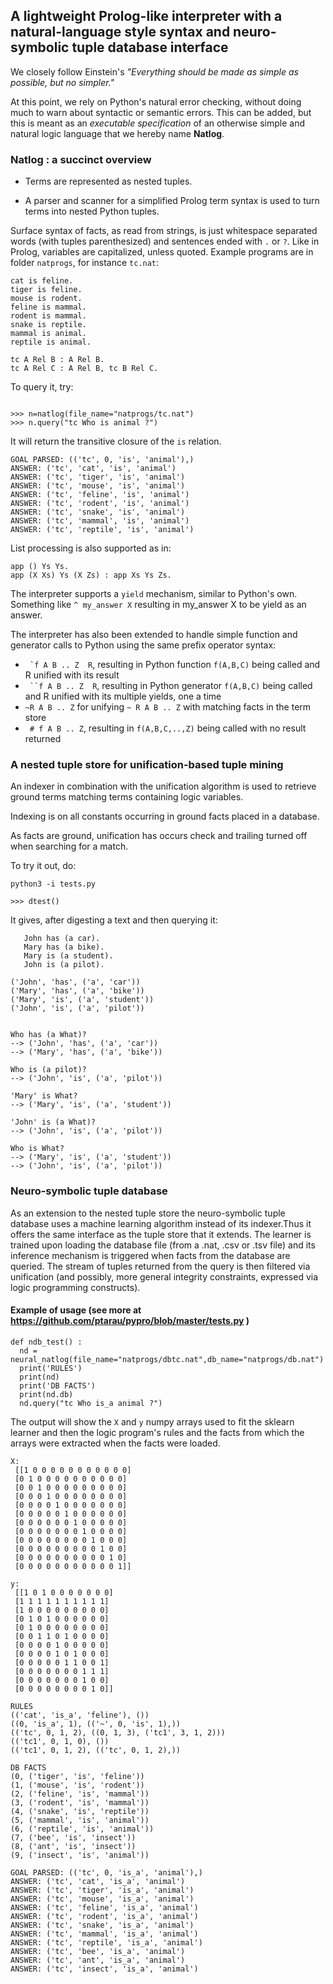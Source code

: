 ## A lightweight Prolog-like interpreter with a natural-language style syntax and neuro-symbolic tuple database interface

We closely follow Einstein's *"Everything should be made as simple as possible, but no simpler."*

At this point, we rely on Python's natural error checking, without doing much to warn about syntactic or semantic errors. This can be added, but this is meant as an *executable specification* of an otherwise simple and natural logic language that we hereby name **Natlog**.

###  **Natlog** : a succinct overview

* Terms are represented as nested tuples.

* A parser and scanner for a simplified Prolog term syntax is used
to turn terms into nested Python tuples.

Surface syntax of facts, as read from strings, is just whitespace separated words 
(with tuples parenthesized) and
sentences ended with ```.``` or ```?```.
Like in Prolog, variables are capitalized, unless quoted. Example programs are in folder ```natprogs```, for instance ```tc.nat```:

```
cat is feline.
tiger is feline.
mouse is rodent.
feline is mammal.
rodent is mammal.
snake is reptile.
mammal is animal.
reptile is animal.

tc A Rel B : A Rel B.
tc A Rel C : A Rel B, tc B Rel C.
```

To query it, try:

``` python3 -i natlog.py

>>> n=natlog(file_name="natprogs/tc.nat")
>>> n.query("tc Who is animal ?")
```

It will return the transitive closure of the ```is``` relation.

```
GOAL PARSED: (('tc', 0, 'is', 'animal'),)
ANSWER: ('tc', 'cat', 'is', 'animal')
ANSWER: ('tc', 'tiger', 'is', 'animal')
ANSWER: ('tc', 'mouse', 'is', 'animal')
ANSWER: ('tc', 'feline', 'is', 'animal')
ANSWER: ('tc', 'rodent', 'is', 'animal')
ANSWER: ('tc', 'snake', 'is', 'animal')
ANSWER: ('tc', 'mammal', 'is', 'animal')
ANSWER: ('tc', 'reptile', 'is', 'animal')
```

List processing is also supported as in:

```
app () Ys Ys. 
app (X Xs) Ys (X Zs) : app Xs Ys Zs.
```

The interpreter supports a ```yield``` mechanism, similar to Python's own. Something like 
``` ^ my_answer X ```
resulting in my_answer X to be yield as an answer.

The interpreter has also been extended to handle simple function and generator calls to Python  using the same prefix operator syntax:

- ``` `f A B .. Z  R```, resulting in Python function ```f(A,B,C)``` being called and R unified with its result
-  ``` ``f A B .. Z  R```, resulting in Python generator ```f(A,B,C)``` being called and R unified with its multiple yields, one a time
- ``` ~R A B .. Z ``` for unifying  ``` ~ R A B .. Z ``` with matching facts in the term store
- ``` # f A B .. Z```, resulting in ```f(A,B,C,..,Z)``` being called with no result returned


### A nested tuple store for unification-based tuple mining

An indexer in combination with the unification algorithm is used to retrieve ground terms matching terms containing logic variables.

Indexing is on all constants occurring in 
ground facts placed in a database. 

As facts are ground,
unification has occurs check and trailing turned off when searching
for a match.

To try it out, do:

```python3 -i tests.py```

`````>>> dtest()`````

It gives, after digesting a text and then querying it:

```
   John has (a car).
   Mary has (a bike).
   Mary is (a student).
   John is (a pilot).
   
('John', 'has', ('a', 'car'))
('Mary', 'has', ('a', 'bike'))
('Mary', 'is', ('a', 'student'))
('John', 'is', ('a', 'pilot'))


Who has (a What)?
--> ('John', 'has', ('a', 'car'))
--> ('Mary', 'has', ('a', 'bike'))

Who is (a pilot)?
--> ('John', 'is', ('a', 'pilot'))

'Mary' is What?
--> ('Mary', 'is', ('a', 'student'))

'John' is (a What)?
--> ('John', 'is', ('a', 'pilot'))

Who is What?
--> ('Mary', 'is', ('a', 'student'))
--> ('John', 'is', ('a', 'pilot'))

```

### Neuro-symbolic tuple database

As an extension to the nested tuple store the neuro-symbolic tuple database uses a machine learning algorithm instead of its indexer.Thus it offers the same interface as the tuple store that it extends. The learner is trained upon loading the database file (from a .nat,  .csv or .tsv file) and its inference mechanism is triggered when facts from the database are queried. The stream of tuples returned from the query is then filtered via unification (and possibly, more general integrity constraints, expressed via logic programming constructs).

#### Example of usage (see more at https://github.com/ptarau/pypro/blob/master/tests.py )
```
def ndb_test() :
  nd = neural_natlog(file_name="natprogs/dbtc.nat",db_name="natprogs/db.nat")
  print('RULES')
  print(nd)
  print('DB FACTS')
  print(nd.db)
  nd.query("tc Who is_a animal ?")
```
The output will show the ```X``` and ```y``` numpy arrays used to fit the sklearn learner and then the logic program's rules and the facts from which the arrays were extracted when the facts were loaded.

```
X:
 [[1 0 0 0 0 0 0 0 0 0 0 0]
 [0 1 0 0 0 0 0 0 0 0 0 0]
 [0 0 1 0 0 0 0 0 0 0 0 0]
 [0 0 0 1 0 0 0 0 0 0 0 0]
 [0 0 0 0 1 0 0 0 0 0 0 0]
 [0 0 0 0 0 1 0 0 0 0 0 0]
 [0 0 0 0 0 0 1 0 0 0 0 0]
 [0 0 0 0 0 0 0 1 0 0 0 0]
 [0 0 0 0 0 0 0 0 1 0 0 0]
 [0 0 0 0 0 0 0 0 0 1 0 0]
 [0 0 0 0 0 0 0 0 0 0 1 0]
 [0 0 0 0 0 0 0 0 0 0 0 1]]

y:
 [[1 0 1 0 0 0 0 0 0 0]
 [1 1 1 1 1 1 1 1 1 1]
 [1 0 0 0 0 0 0 0 0 0]
 [0 1 0 1 0 0 0 0 0 0]
 [0 1 0 0 0 0 0 0 0 0]
 [0 0 1 1 0 1 0 0 0 0]
 [0 0 0 0 1 0 0 0 0 0]
 [0 0 0 0 1 0 1 0 0 0]
 [0 0 0 0 0 1 1 0 0 1]
 [0 0 0 0 0 0 0 1 1 1]
 [0 0 0 0 0 0 0 1 0 0]
 [0 0 0 0 0 0 0 0 1 0]] 

RULES
(('cat', 'is_a', 'feline'), ())
((0, 'is_a', 1), (('~', 0, 'is', 1),))
(('tc', 0, 1, 2), ((0, 1, 3), ('tc1', 3, 1, 2)))
(('tc1', 0, 1, 0), ())
(('tc1', 0, 1, 2), (('tc', 0, 1, 2),))

DB FACTS
(0, ('tiger', 'is', 'feline'))
(1, ('mouse', 'is', 'rodent'))
(2, ('feline', 'is', 'mammal'))
(3, ('rodent', 'is', 'mammal'))
(4, ('snake', 'is', 'reptile'))
(5, ('mammal', 'is', 'animal'))
(6, ('reptile', 'is', 'animal'))
(7, ('bee', 'is', 'insect'))
(8, ('ant', 'is', 'insect'))
(9, ('insect', 'is', 'animal'))

GOAL PARSED: (('tc', 0, 'is_a', 'animal'),)
ANSWER: ('tc', 'cat', 'is_a', 'animal')
ANSWER: ('tc', 'tiger', 'is_a', 'animal')
ANSWER: ('tc', 'mouse', 'is_a', 'animal')
ANSWER: ('tc', 'feline', 'is_a', 'animal')
ANSWER: ('tc', 'rodent', 'is_a', 'animal')
ANSWER: ('tc', 'snake', 'is_a', 'animal')
ANSWER: ('tc', 'mammal', 'is_a', 'animal')
ANSWER: ('tc', 'reptile', 'is_a', 'animal')
ANSWER: ('tc', 'bee', 'is_a', 'animal')
ANSWER: ('tc', 'ant', 'is_a', 'animal')
ANSWER: ('tc', 'insect', 'is_a', 'animal')

```
